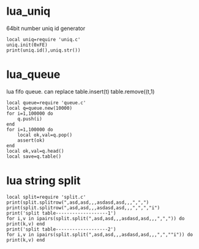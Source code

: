 # lua_uniq
64bit number uniq id generator
  
    local uniq=require 'uniq.c'
    uniq.init(0xFE)
    print(uniq.id(),uniq.str())


# lua_queue
lua fifo queue. can replace table.insert(t) table.remove((t,1)
  
    local queue=require 'queue.c'
    local q=queue.new(10000)
    for i=1,100000 do
        q.push(i)
    end
    for i=1,100000 do
        local ok,val=q.pop()
        assert(ok)
    end
    local ok,val=q.head()
    local save=q.table()


# lua string split
    
    local split=require 'split.c'
    print(split.splitrow(",asd,asd,,,asdasd,asd,,,",",")
    print(split.splitrow(",asd,asd,,,asdasd,asd,,,",",","i")
    print('split table-------------------1')
    for i,v in ipairs(split.split(",asd,asd,,,asdasd,asd,,,",",")) do print(k,v) end
    print('split table-------------------2')
    for i,v in ipairs(split.split(",asd,asd,,,asdasd,asd,,,",",""i")) do print(k,v) end
